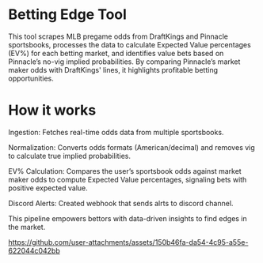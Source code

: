 # Betting Edge Tool
 This tool scrapes MLB pregame odds from DraftKings and Pinnacle sportsbooks, processes the data to calculate Expected Value percentages (EV%) for each betting market, and identifies value bets based on Pinnacle’s no-vig implied probabilities. By comparing Pinnacle’s market maker odds with DraftKings' lines, it highlights profitable betting opportunities.

# How it works
Ingestion: Fetches real-time odds data from multiple sportsbooks.

Normalization: Converts odds formats (American/decimal) and removes vig to calculate true implied probabilities.

EV% Calculation: Compares the user’s sportsbook odds against market maker odds to compute Expected Value percentages, signaling bets with positive expected value.

Discord Alerts: Created webhook that sends alrts to discord channel.

This pipeline empowers bettors with data-driven insights to find edges in the market.


https://github.com/user-attachments/assets/150b46fa-da54-4c95-a55e-622044c042bb

